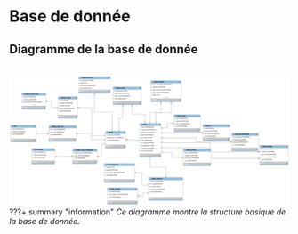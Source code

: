 # Base de donnée

## Diagramme de la base de donnée

![]()
[ ![](../img/database/database.png) ](../img/database/database.png)
???+ summary "information"
    _Ce diagramme montre la structure basique de la base de donnée._
